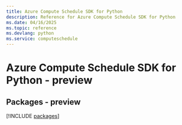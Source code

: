 ```yaml
---
title: Azure Compute Schedule SDK for Python
description: Reference for Azure Compute Schedule SDK for Python
ms.date: 04/16/2025
ms.topic: reference
ms.devlang: python
ms.service: computeschedule
---
```

# Azure Compute Schedule SDK for Python - preview
## Packages - preview
[!INCLUDE [packages](compute-schedule-index.md)]